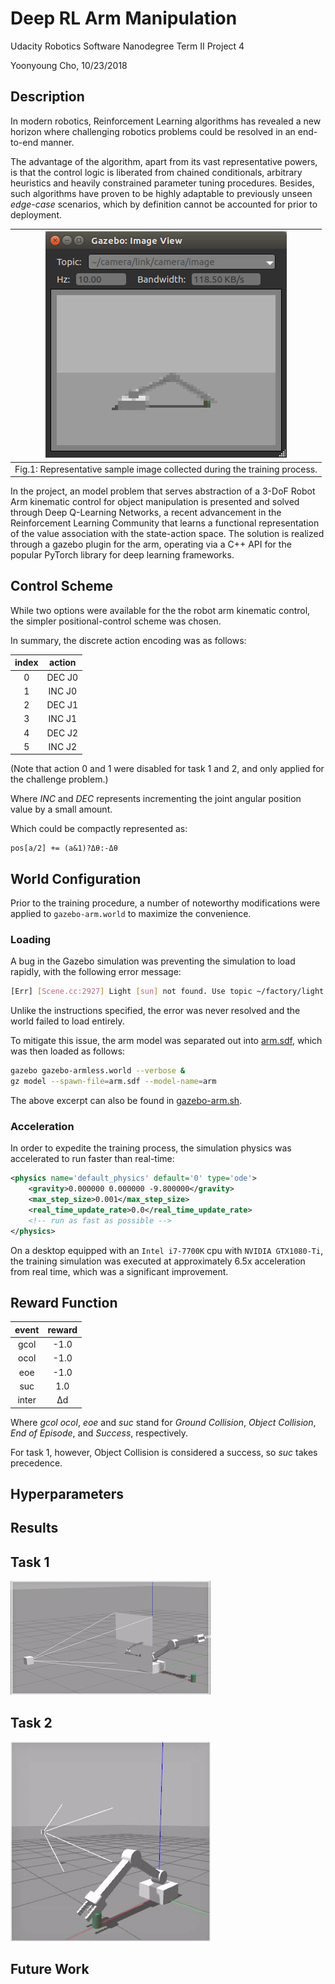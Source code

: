 # Deep RL Arm Manipulation

Udacity Robotics Software Nanodegree Term II Project 4

Yoonyoung Cho, 10/23/2018 

## Description

In modern robotics, Reinforcement Learning algorithms has revealed a new horizon where challenging robotics problems could be resolved in an end-to-end manner.

The advantage of the algorithm, apart from its vast representative powers, is that the control logic is liberated from chained conditionals, arbitrary heuristics and heavily constrained parameter tuning procedures. Besides, such algorithms have proven to be highly adaptable to previously unseen *edge-case* scenarios, which by definition cannot be accounted for prior to deployment.

|![input](figs/train_image.png)|
|:-:|
|Fig.1: Representative sample image collected during the training process.|

In the project, an model problem that serves abstraction of a 3-DoF Robot Arm kinematic control for object manipulation is presented and solved through Deep Q-Learning Networks, a recent advancement in the Reinforcement Learning Community that learns a functional representation of the value association with the state-action space. The solution is realized through a gazebo plugin for the arm, operating via a C++ API for the popular PyTorch library for deep learning frameworks.

## Control Scheme

While two options were available for the the robot arm kinematic control, the simpler positional-control scheme was chosen.

In summary, the discrete action encoding was as follows:

|index| action |
|:---:|:------:|
|0    | DEC J0 |
|1    | INC J0 |
|2    | DEC J1 |
|3    | INC J1 |
|4    | DEC J2 |
|5    | INC J2 |

(Note that action 0 and 1 were disabled for task 1 and 2, and only applied for the challenge problem.)

Where *INC* and *DEC* represents incrementing the joint angular position value by a small amount.

Which could be compactly represented as:

    pos[a/2] += (a&1)?Δθ:-Δθ

## World Configuration

Prior to the training procedure, a number of noteworthy modifications were applied to `gazebo-arm.world` to maximize the convenience.

### Loading

A bug in the Gazebo simulation was preventing the simulation to load rapidly, with the following error message:

```bash
[Err] [Scene.cc:2927] Light [sun] not found. Use topic ~/factory/light to spawn a new light.
```

Unlike the instructions specified, the error was never resolved and the world failed to load entirely.

To mitigate this issue, the arm model was separated out into [arm.sdf](gazebo/arm.sdf), which was then loaded as follows:

```bash
gazebo gazebo-armless.world --verbose &
gz model --spawn-file=arm.sdf --model-name=arm
```

The above excerpt can also be found in [gazebo-arm.sh](gazebo/gazebo-arm.sh).

### Acceleration

In order to expedite the training process, the simulation physics was accelerated to run faster than real-time:

```xml
<physics name='default_physics' default='0' type='ode'>
    <gravity>0.000000 0.000000 -9.800000</gravity>
    <max_step_size>0.001</max_step_size>
    <real_time_update_rate>0.0</real_time_update_rate>
    <!-- run as fast as possible -->
</physics>
```

On a desktop equipped with an `Intel i7-7700K` cpu with `NVIDIA GTX1080-Ti`, the training simulation was executed at approximately 6.5x acceleration from real time, which was a significant improvement.


## Reward Function

[//]: # (Reward Functions: Explain the reward functions that you created. Brief explanation of each reward function and associated reward values. The writeup should also include what type of joint control was implemented.)

|event|reward|
|:---:|:----:|
|gcol   | -1.0 |
|ocol   | -1.0 |
|eoe    | -1.0 |
|suc    |  1.0 |
|inter  | &Delta;d|
Where *gcol* *ocol*, *eoe* and *suc* stand for *Ground Collision*, *Object Collision*, *End of Episode*, and *Success*, respectively.

For task 1, however, Object Collision is considered a success, so *suc* takes precedence.

## Hyperparameters

[//]: # (Specify the hyperparameters that you selected for each objective, and explain the reasoning behind the selection. Student should explain the choice of hyperparameters for both objectives.)

## Results

[//]: # (Explain the results obtained for both objectives. Include discussion on the DQN agent's performance for both objectives. Include watermarked images, or videos of your results.)
[//]: # (Student should describe and briefly explain the results they achieved for both objectives. The discussion should also include their comments on the DQN agent's performance and if there were any shortcomings. Student should include either watermarked images of their results, or attach a video that displays the results and the arm in action.)

## Task 1
![task\_1](figs/task_1.gif)

## Task 2
![task\_2](figs/task_2.gif)

## Future Work
[//]: # (Briefly discuss how you can improve your current results.)
